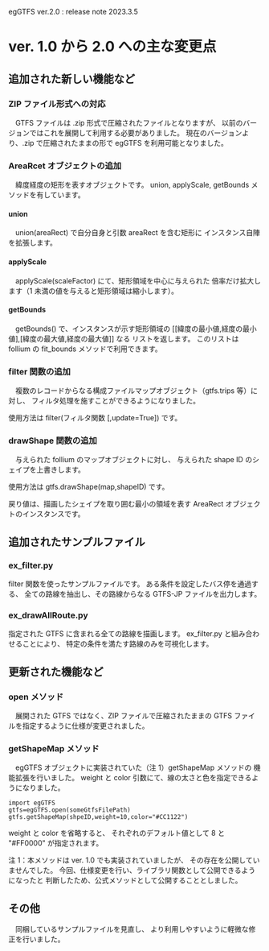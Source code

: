 egGTFS ver.2.0 : release note 2023.3.5

# ver. 1.0 から 2.0 への主な変更点

## 追加された新しい機能など
### ZIP ファイル形式への対応
　GTFS ファイルは .zip 形式で圧縮されたファイルとなりますが、
以前のバージョンではこれを展開して利用する必要がありました。
現在のバージョンより、.zip で圧縮されたままの形で
egGTFS を利用可能となりました。

### AreaRcet オブジェクトの追加
　緯度経度の矩形を表すオブジェクトです。
union, applyScale, getBounds メソッドを有しています。

#### union
　union(areaRect) で自分自身と引数 areaRect を含む矩形に
インスタンス自陣を拡張します。

#### applyScale
　applyScale(scaleFactor) にて、矩形領域を中心に与えられた
倍率だけ拡大します（1 未満の値を与えると矩形領域は縮小します）。

#### getBounds
　getBounds() で、インスタンスが示す矩形領域の
[[緯度の最小値,経度の最小値],[緯度の最大値,経度の最大値]] なる
リストを返します。
このリストは follium の fit\_bounds メソッドで利用できます。

### filter 関数の追加
　複数のレコードからなる構成ファイルマップオブジェクト（gtfs.trips 等）に対し、
フィルタ処理を施すことができるようになりました。

使用方法は filter(フィルタ関数 [,update=True]) です。

### drawShape 関数の追加
　与えられた follium のマップオブジェクトに対し、
与えられた shape ID のシェイプを上書きします。

使用方法は gtfs.drawShape(map,shapeID) です。

戻り値は、描画したシェイプを取り囲む最小の領域を表す
AreaRect オブジェクトのインスタンスです。


## 追加されたサンプルファイル
### ex\_filter.py 

filter 関数を使ったサンプルファイルです。
ある条件を設定したバス停を通過する、
全ての路線を抽出し、その路線からなる GTFS-JP ファイルを出力します。

### ex\_drawAllRoute.py

指定された GTFS に含まれる全ての路線を描画します。
ex\_filter.py と組み合わせることにより、
特定の条件を満たす路線のみを可視化します。


## 更新された機能など
### open メソッド
　展開された GTFS ではなく、ZIP ファイルで圧縮されたままの
GTFS ファイルを指定するように仕様が変更されました。

### getShapeMap メソッド
　egGTFS オブジェクトに実装されていた（注 1）getShapeMap メソッドの
機能拡張を行いました。
weight と color 引数にて、線の太さと色を指定できるようになりました。

```
import egGTFS
gtfs=egGTFS.open(someGtfsFilePath)
gtfs.getShapeMap(shpeID,weight=10,color="#CC1122")
```

weight と color を省略すると、
それぞれのデフォルト値として 8 と "#FF0000" が指定されます。

注 1：本メソッドは ver. 1.0 でも実装されていましたが、
その存在を公開していませんでした。
今回、仕様変更を行い、ライブラリ関数として公開できるようになったと
判断したため、公式メソッドとして公開することとしました。


## その他
　同梱しているサンプルファイルを見直し、
より利用しやすいように軽微な修正を行いました。

